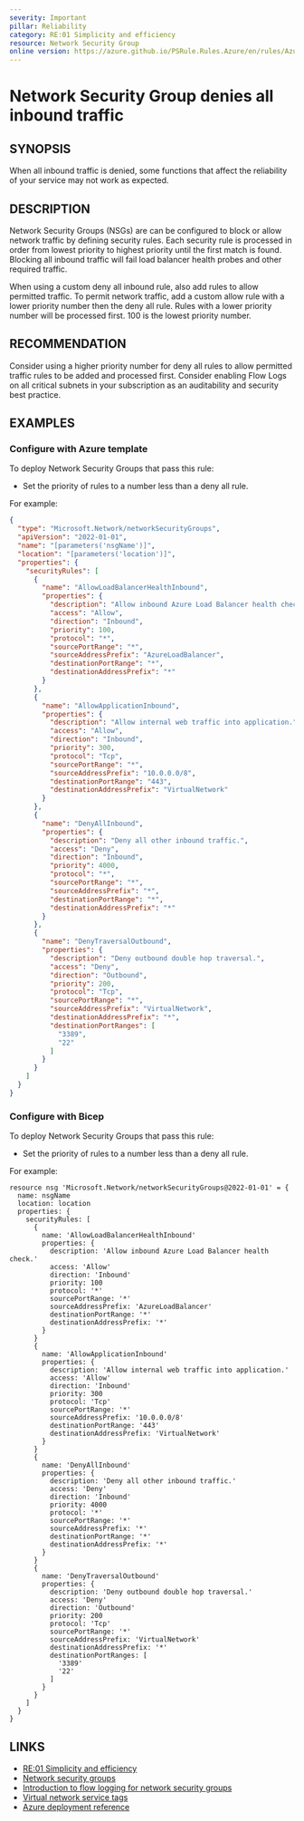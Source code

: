 ```yaml
---
severity: Important
pillar: Reliability
category: RE:01 Simplicity and efficiency
resource: Network Security Group
online version: https://azure.github.io/PSRule.Rules.Azure/en/rules/Azure.NSG.DenyAllInbound/
---
```


# Network Security Group denies all inbound traffic

## SYNOPSIS

When all inbound traffic is denied, some functions that affect the reliability of your service may not work as expected.

## DESCRIPTION

Network Security Groups (NSGs) are can be configured to block or allow network traffic by defining security rules.
Each security rule is processed in order from lowest priority to highest priority until the first match is found.
Blocking all inbound traffic will fail load balancer health probes and other required traffic.

When using a custom deny all inbound rule, also add rules to allow permitted traffic.
To permit network traffic, add a custom allow rule with a lower priority number then the deny all rule.
Rules with a lower priority number will be processed first.
100 is the lowest priority number.

## RECOMMENDATION

Consider using a higher priority number for deny all rules to allow permitted traffic rules to be added and processed first.
Consider enabling Flow Logs on all critical subnets in your subscription as an auditability and security best practice.

## EXAMPLES

### Configure with Azure template

To deploy Network Security Groups that pass this rule:

- Set the priority of rules to a number less than a deny all rule.

For example:

```json
{
  "type": "Microsoft.Network/networkSecurityGroups",
  "apiVersion": "2022-01-01",
  "name": "[parameters('nsgName')]",
  "location": "[parameters('location')]",
  "properties": {
    "securityRules": [
      {
        "name": "AllowLoadBalancerHealthInbound",
        "properties": {
          "description": "Allow inbound Azure Load Balancer health check.",
          "access": "Allow",
          "direction": "Inbound",
          "priority": 100,
          "protocol": "*",
          "sourcePortRange": "*",
          "sourceAddressPrefix": "AzureLoadBalancer",
          "destinationPortRange": "*",
          "destinationAddressPrefix": "*"
        }
      },
      {
        "name": "AllowApplicationInbound",
        "properties": {
          "description": "Allow internal web traffic into application.",
          "access": "Allow",
          "direction": "Inbound",
          "priority": 300,
          "protocol": "Tcp",
          "sourcePortRange": "*",
          "sourceAddressPrefix": "10.0.0.0/8",
          "destinationPortRange": "443",
          "destinationAddressPrefix": "VirtualNetwork"
        }
      },
      {
        "name": "DenyAllInbound",
        "properties": {
          "description": "Deny all other inbound traffic.",
          "access": "Deny",
          "direction": "Inbound",
          "priority": 4000,
          "protocol": "*",
          "sourcePortRange": "*",
          "sourceAddressPrefix": "*",
          "destinationPortRange": "*",
          "destinationAddressPrefix": "*"
        }
      },
      {
        "name": "DenyTraversalOutbound",
        "properties": {
          "description": "Deny outbound double hop traversal.",
          "access": "Deny",
          "direction": "Outbound",
          "priority": 200,
          "protocol": "Tcp",
          "sourcePortRange": "*",
          "sourceAddressPrefix": "VirtualNetwork",
          "destinationAddressPrefix": "*",
          "destinationPortRanges": [
            "3389",
            "22"
          ]
        }
      }
    ]
  }
}
```

### Configure with Bicep

To deploy Network Security Groups that pass this rule:

- Set the priority of rules to a number less than a deny all rule.

For example:

```bicep
resource nsg 'Microsoft.Network/networkSecurityGroups@2022-01-01' = {
  name: nsgName
  location: location
  properties: {
    securityRules: [
      {
        name: 'AllowLoadBalancerHealthInbound'
        properties: {
          description: 'Allow inbound Azure Load Balancer health check.'
          access: 'Allow'
          direction: 'Inbound'
          priority: 100
          protocol: '*'
          sourcePortRange: '*'
          sourceAddressPrefix: 'AzureLoadBalancer'
          destinationPortRange: '*'
          destinationAddressPrefix: '*'
        }
      }
      {
        name: 'AllowApplicationInbound'
        properties: {
          description: 'Allow internal web traffic into application.'
          access: 'Allow'
          direction: 'Inbound'
          priority: 300
          protocol: 'Tcp'
          sourcePortRange: '*'
          sourceAddressPrefix: '10.0.0.0/8'
          destinationPortRange: '443'
          destinationAddressPrefix: 'VirtualNetwork'
        }
      }
      {
        name: 'DenyAllInbound'
        properties: {
          description: 'Deny all other inbound traffic.'
          access: 'Deny'
          direction: 'Inbound'
          priority: 4000
          protocol: '*'
          sourcePortRange: '*'
          sourceAddressPrefix: '*'
          destinationPortRange: '*'
          destinationAddressPrefix: '*'
        }
      }
      {
        name: 'DenyTraversalOutbound'
        properties: {
          description: 'Deny outbound double hop traversal.'
          access: 'Deny'
          direction: 'Outbound'
          priority: 200
          protocol: 'Tcp'
          sourcePortRange: '*'
          sourceAddressPrefix: 'VirtualNetwork'
          destinationAddressPrefix: '*'
          destinationPortRanges: [
            '3389'
            '22'
          ]
        }
      }
    ]
  }
}
```

## LINKS

- [RE:01 Simplicity and efficiency](https://learn.microsoft.com/azure/well-architected/reliability/simplify)
- [Network security groups](https://learn.microsoft.com/azure/virtual-network/security-overview)
- [Introduction to flow logging for network security groups](https://learn.microsoft.com/azure/network-watcher/network-watcher-nsg-flow-logging-overview)
- [Virtual network service tags](https://learn.microsoft.com/azure/virtual-network/service-tags-overview)
- [Azure deployment reference](https://learn.microsoft.com/azure/templates/microsoft.network/networksecuritygroups/securityrules)
